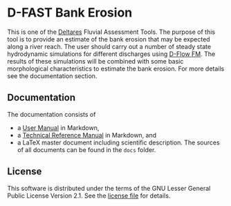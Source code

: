 # D-FAST Bank Erosion

This is one of the [Deltares](https://www.deltares.nl) Fluvial Assessment Tools.
The purpose of this tool is to provide an estimate of the bank erosion that may be expected along a river reach.
The user should carry out a number of steady state hydrodynamic simulations for different discharges using [D-Flow FM](https://www.deltares.nl/en/software/module/d-flow-flexible-mesh/).
The results of these simulations will be combined with some basic morphological characteristics to estimate the bank erosion.
For more details see the documentation section.

## Documentation

The documentation consists of
* a [User Manual](docs/usermanual/userman.md) in Markdown,
* a [Technical Reference Manual](docs/techref/techref.md) in Markdown, and
* a LaTeX master document including scientific description.
The sources of all documents can be found in the `docs` folder.

## License

This software is distributed under the terms of the GNU Lesser General Public License Version 2.1.
See the [license file](LICENSE.md) for details.